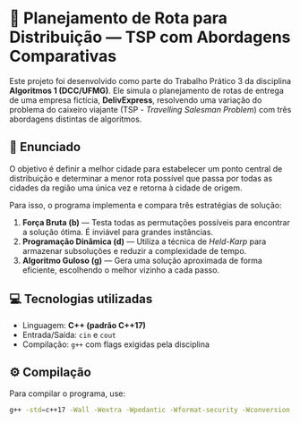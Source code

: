 # 🚚 Planejamento de Rota para Distribuição — TSP com Abordagens Comparativas

Este projeto foi desenvolvido como parte do Trabalho Prático 3 da disciplina **Algoritmos 1 (DCC/UFMG)**. Ele simula o planejamento de rotas de entrega de uma empresa fictícia, **DelivExpress**, resolvendo uma variação do problema do caixeiro viajante (TSP - *Travelling Salesman Problem*) com três abordagens distintas de algoritmos.

## 📘 Enunciado

O objetivo é definir a melhor cidade para estabelecer um ponto central de distribuição e determinar a menor rota possível que passa por todas as cidades da região uma única vez e retorna à cidade de origem.

Para isso, o programa implementa e compara três estratégias de solução:

1. **Força Bruta (b)** — Testa todas as permutações possíveis para encontrar a solução ótima. É inviável para grandes instâncias.
2. **Programação Dinâmica (d)** — Utiliza a técnica de *Held-Karp* para armazenar subsoluções e reduzir a complexidade de tempo.
3. **Algoritmo Guloso (g)** — Gera uma solução aproximada de forma eficiente, escolhendo o melhor vizinho a cada passo.

## 💻 Tecnologias utilizadas

- Linguagem: **C++ (padrão C++17)**
- Entrada/Saída: `cin` e `cout`
- Compilação: `g++` com flags exigidas pela disciplina

## ⚙️ Compilação

Para compilar o programa, use:

```bash
g++ -std=c++17 -Wall -Wextra -Wpedantic -Wformat-security -Wconversion -Werror -o tp3 main.cpp
